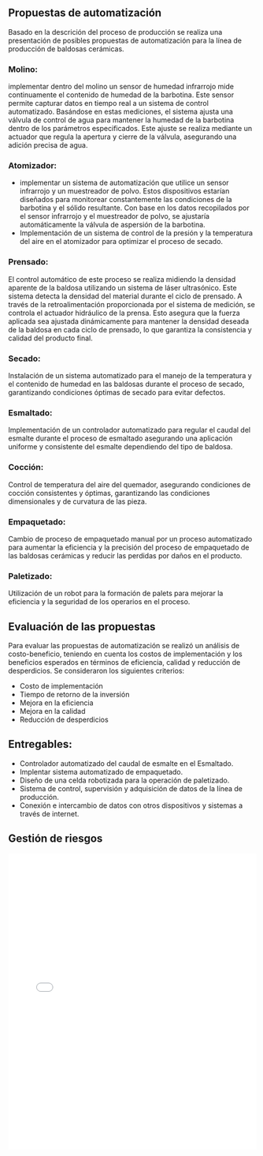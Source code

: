 ## Propuestas de automatización

Basado en la descrición del proceso de producción se realiza una presentación de posibles propuestas de automatización para la línea de producción de baldosas cerámicas.

### Molino: 

implementar dentro del molino un sensor de humedad infrarrojo mide continuamente el contenido de humedad de la barbotina. Este sensor permite capturar datos en tiempo real a un sistema de control automatizado. Basándose en estas mediciones, el sistema ajusta una válvula de control de agua para mantener la humedad de la barbotina dentro de los parámetros especificados. Este ajuste se realiza mediante un actuador que regula la apertura y cierre de la válvula, asegurando una adición precisa de agua.

### Atomizador:

* implementar un sistema de automatización que utilice un sensor infrarrojo y un muestreador de polvo. Estos dispositivos estarían diseñados para monitorear constantemente las condiciones de la barbotina y el sólido resultante. Con base en los datos recopilados por el sensor infrarrojo y el muestreador de polvo, se ajustaría automáticamente la válvula de aspersión de la barbotina.
* Implementación de un sistema de control de la presión y la temperatura del aire en el atomizador para optimizar el proceso de secado.

### Prensado:

El control automático de este proceso se realiza midiendo la densidad aparente de la baldosa utilizando un sistema de láser ultrasónico. Este sistema detecta la densidad del material durante el ciclo de prensado. A través de la retroalimentación proporcionada por el sistema de medición, se controla el actuador hidráulico de la prensa. Esto asegura que la fuerza aplicada sea ajustada dinámicamente para mantener la densidad deseada de la baldosa en cada ciclo de prensado, lo que garantiza la consistencia y calidad del producto final.

### Secado:

Instalación de un sistema automatizado para el manejo de la temperatura y el contenido de humedad en las baldosas durante el proceso de secado, garantizando condiciones óptimas de secado para evitar defectos.

### Esmaltado:

Implementación de un controlador automatizado para regular el caudal del esmalte durante el proceso de esmaltado asegurando una aplicación uniforme y consistente del esmalte dependiendo del tipo de baldosa.


### Cocción:

Control de temperatura del aire del quemador, asegurando condiciones de cocción consistentes y óptimas,
garantizando  las condiciones dimensionales y de curvatura de las pieza.

### Empaquetado:

Cambio de proceso de empaquetado manual por un proceso automatizado para aumentar la eficiencia y la precisión del proceso de empaquetado de las baldosas cerámicas y reducir las perdidas por daños en el producto.

### Paletizado:

Utilización de un robot para la formación de palets para mejorar la eficiencia y la seguridad de los operarios en el proceso.


## Evaluación de las propuestas

Para evaluar las propuestas de automatización se realizó un análisis de costo-beneficio, teniendo en cuenta los costos de implementación y los beneficios esperados en términos de eficiencia, calidad y reducción de desperdicios. Se consideraron los siguientes criterios:
- Costo de implementación
- Tiempo de retorno de la inversión
- Mejora en la eficiencia
- Mejora en la calidad
- Reducción de desperdicios






## Entregables:

* Controlador automatizado del caudal de esmalte en el Esmaltado.
* Implentar sistema automatizado de empaquetado.
* Diseño de una celda robotizada para la operación de paletizado.
* Sistema de control, supervisión y adquisición de datos de la línea de producción.
* Conexión e intercambio de datos con otros dispositivos y sistemas a través de internet.



## Gestión de riesgos

<embed src="/Tile-Tech/gestion-de-riesgos.pdf" type="application/pdf" width="100%" height="600px" />